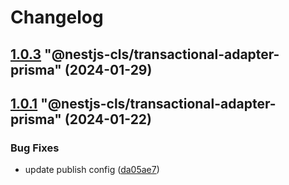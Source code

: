 # Changelog

<!-- MONODEPLOY:BELOW -->

## [1.0.3](https://github.com/Papooch/nestjs-cls/compare/@nestjs-cls/transactional-adapter-prisma@1.0.2...@nestjs-cls/transactional-adapter-prisma@1.0.3) "@nestjs-cls/transactional-adapter-prisma" (2024-01-29)<a name="1.0.3"></a>



## [1.0.1](https://github.com/Papooch/nestjs-cls/compare/@nestjs-cls/transactional-adapter-prisma@1.0.0...@nestjs-cls/transactional-adapter-prisma@1.0.1) "@nestjs-cls/transactional-adapter-prisma" (2024-01-22)<a name="1.0.1"></a>

### Bug Fixes

* update publish config ([da05ae7](https://github.com/Papooch/nestjs-cls/commits/da05ae7))


